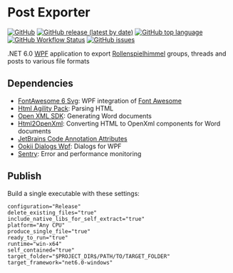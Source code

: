# Post Exporter

[![GitHub](https://img.shields.io/github/license/maximilian-hammerl/post-exporter)](https://choosealicense.com/licenses/mit/)
[![GitHub release (latest by date)](https://img.shields.io/github/v/release/maximilian-hammerl/post-exporter)](https://github.com/maximilian-hammerl/post-exporter/releases)
[![GitHub top language](https://img.shields.io/github/languages/top/maximilian-hammerl/post-exporter)](https://github.com/maximilian-hammerl/post-exporter/search?l=c%23)
[![GitHub Workflow Status](https://img.shields.io/github/workflow/status/maximilian-hammerl/post-exporter/CodeQL)](https://github.com/maximilian-hammerl/post-exporter/actions/workflows/codeql.yml)
[![GitHub issues](https://img.shields.io/github/issues-raw/maximilian-hammerl/post-exporter)](https://github.com/maximilian-hammerl/post-exporter/issues)

.NET 6.0 [WPF](https://learn.microsoft.com/en-us/visualstudio/designers/getting-started-with-wpf) application to export [Rollenspielhimmel](https://rollenspielhimmel.de/) groups, threads and posts to various file formats

## Dependencies

- [FontAwesome 6 Svg](https://github.com/MartinTopfstedt/FontAwesome6): WPF integration of [Font Awesome](https://fontawesome.com/)
- [Html Agility Pack](https://html-agility-pack.net): Parsing HTML
- [Open XML SDK](https://github.com/OfficeDev/Open-XML-SDK): Generating Word documents
- [Html2OpenXml](https://github.com/onizet/html2openxml): Converting HTML to OpenXml components for Word documents
- [JetBrains Code Annotation Attributes](https://www.jetbrains.com/help/resharper/Code_Analysis__Code_Annotations.html)
- [Ookii Dialogs Wpf](https://github.com/ookii-dialogs/ookii-dialogs-wpf): Dialogs for WPF
- [Sentry](https://sentry.io/for/csharp/): Error and performance monitoring

## Publish

Build a single executable with these settings:

```
configuration="Release"
delete_existing_files="true"
include_native_libs_for_self_extract="true"
platform="Any CPU"
produce_single_file="true"
ready_to_run="true"
runtime="win-x64"
self_contained="true"
target_folder="$PROJECT_DIR$/PATH/TO/TARGET_FOLDER"
target_framework="net6.0-windows"
```
